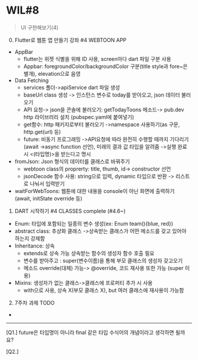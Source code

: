 # WIL#8
> UI 구현해보기(4)
0. Flutter로 웹툰 앱 만들기 강좌 #4 WEBTOON APP
  * AppBar
    - flutter는 위젯 식별을 위해 ID 사용, screen마다 dart 파일 구분 사용
    - Appbar: foregroundColor/backgroundColor 구분(title style과 fore~은 별개), elevation으로 음영
  * Data Fetching
    - services 폴더->apiService dart 파일 생성
    - baseUrl class 생성 -> 인스턴스 변수로 today를 받아오고, json 데이터 불러오기
    - API 요청-> json을 콘솔에 불러오기: getTodayToons 메소드-> pub.dev http 라이브러리 설치 (pubspec.yaml에 붙여넣기)
    - get함수: http 패키지로부터 불러오기 ->namespace 사용하기(as 구문, http.get(url) 등)
    - future: 비동기 프로그래밍 ->API요청에 따라 완전히 수행할 때까지 기다리기(await ->async function 선언), 미래의 결과 값 타입을 알려줌 ->실행 완료 시 <(타입명)>을 받는다고 명시
  * fromJson: Json 형식의 데이터를 클래스로 바꿔주기
    - webtoon class의 proprerty: title, thumb, id-> constructor 선언
    - jsonDecode 함수 사용: string으로 입력, dynamic 타입으로 반환 -> 리스트로 나눠서 입력받기
  * waitForWebToons: 웹툰에 대한 내용을 console이 아닌 화면에 출력하기 (await, initState override 등)
1. DART 시작하기 #4 CLASSES complete (#4.6~)
  * Enum: 타입에 포함되는 일종의 변수 생성(ex: Enum team(){blue, red})
  * abstract class: 추상화 클래스 ->상속받는 클래스가 어떤 메소드를 갖고 있어야 하는지 강제함
  * Inheritance: 상속
    - extends로 상속 가능 상속받는 함수의 생성자 함수 호출 필요
    - 변수를 받아주고 : super(변수이름)을 통해 부모 클래스의 생성자 갖고오기
    - 메소드 override(대체) 가능-> @override, 코드 재사용 또한 가능 (super 이용)
  * Mixins: 생성자가 없는 클래스->클래스에 프로퍼티 추가 시 사용
    - with으로 사용, 상속 X(부모 클래스 X), but 여러 클래스에 재사용이 가능함
2. 7주차 과제 TODO
  * 
* * *
[Q1.] future은 타입명이 아니라 final 같은 타입 수식어의 개념이라고 생각하면 될까요?

[Q2.] 
